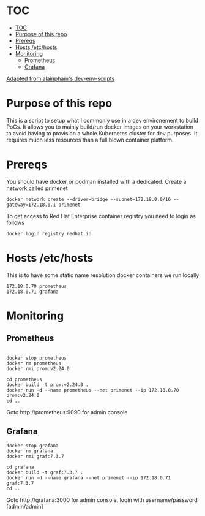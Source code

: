

# TOC

- [TOC](#toc)
- [Purpose of this repo](#purpose-of-this-repo)
- [Prereqs](#prereqs)
- [Hosts /etc/hosts](#hosts-etchosts)
- [Monitoring](#monitoring)
  - [Prometheus](#prometheus)
  - [Grafana](#grafana)

[Adapted from alainpham's dev-env-scripts](https://github.com/alainpham/dev-env-scripts)

# Purpose of this repo

This is a script to setup what I commonly use in a dev environement to build PoCs. It allows you to mainly build/run docker images on your workstation to avoid having to provision a whole Kubernetes cluster for dev purposes. It requires much less resources than a full blown container platform.

# Prereqs

You should have docker or podman installed with a dedicated.
Create a network called primenet

```
docker network create --driver=bridge --subnet=172.18.0.0/16 --gateway=172.18.0.1 primenet 
```

To get access to Red Hat Enterprise container registry you need to login as follows

```
docker login registry.redhat.io
```

# Hosts /etc/hosts

This is to have some static name resolution docker containers we run locally

```
172.18.0.70 prometheus
172.18.0.71 grafana
```

# Monitoring

## Prometheus

```

docker stop prometheus
docker rm prometheus
docker rmi prom:v2.24.0 

cd prometheus
docker build -t prom:v2.24.0 .
docker run -d --name prometheus --net primenet --ip 172.18.0.70 prom:v2.24.0
cd ..

```




Goto http://prometheus:9090 for admin console

## Grafana

```
docker stop grafana 
docker rm grafana
docker rmi graf:7.3.7

cd grafana
docker build -t graf:7.3.7 . 
docker run -d --name grafana --net primenet --ip 172.18.0.71 graf:7.3.7
cd ..

```

Goto http://grafana:3000 for admin console, login with username/password [admin/admin]